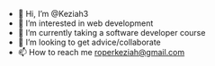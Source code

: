 - 👋 Hi, I’m @Keziah3
- 👀 I’m interested in web development
- 🌱 I’m currently taking a software developer course
- 💞️ I’m looking to get advice/collaborate
- 📫 How to reach me roperkeziah@gmail.com

<!---
Keziah3/Keziah3 is a ✨ special ✨ repository because its `README.md` (this file) appears on your GitHub profile.
You can click the Preview link to take a look at your changes.
--->
